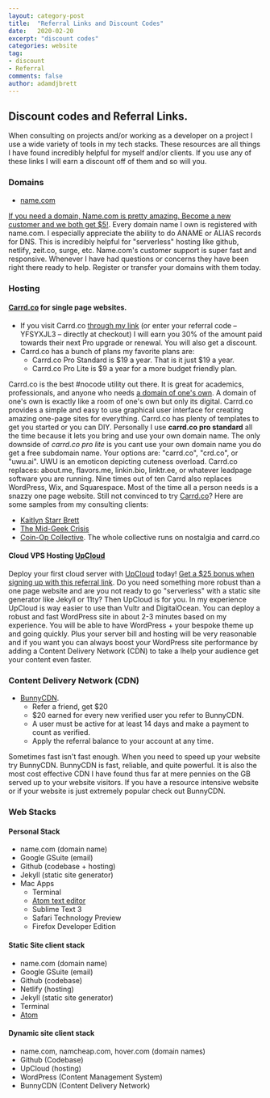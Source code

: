 ```yaml
---
layout: category-post
title:  "Referral Links and Discount Codes"
date:   2020-02-20
excerpt: "discount codes"
categories: website
tag:
- discount
- Referral
comments: false
author: adamdjbrett
---
```


## Discount codes and Referral Links.
When consulting on projects and/or working as a developer on a project I use a wide variety of tools in my tech stacks. These resources are all things I have found incredibly helpful for myself and/or clients. If you use any of these links I will earn a discount off of them and so will you.

### Domains
  * [name.com](https://www.name.com/referral/da845)

[If you need a domain, Name.com is pretty amazing. Become a new customer and we both get $5!](https://www.name.com/referral/da845). Every domain name I own is registered with name.com. I especially appreciate the ability to do ANAME or ALIAS records for DNS. This is incredibly helpful for "serverless" hosting like github, netlify, zeit.co, surge, etc. Name.com's customer support is super fast and responsive. Whenever I have had questions or concerns they have been right there ready to help. Register or transfer your domains with them today.

### Hosting
#### [Carrd.co](https://try.carrd.co/yfsyxjl3) for single page websites.
  * If you visit Carrd.co [through my link](https://try.carrd.co/yfsyxjl3) (or enter your referral code – YFSYXJL3 – directly at checkout) I will earn you 30% of the amount paid towards their next Pro upgrade or renewal. You will also get a discount.
  * Carrd.co has a bunch of plans my favorite plans are:
      * Carrd.co Pro Standard is $19 a year. That is it just $19 a year.
      * Carrd.co Pro Lite is $9 a year for a more budget friendly plan.

Carrd.co is the best #nocode utility out there. It is great for academics, professionals, and anyone who needs [a domain of one's own](https://www.wired.com/insights/2012/07/a-domain-of-ones-own/). A domain of one's own is exactly like a room of one's own but only its digital. Carrd.co provides a simple and easy to use graphical user interface for creating amazing one-page sites for everything. Carrd.co has plenty of templates to get you started or you can DIY. Personally I use **carrd.co pro standard** all the time because it lets you bring and use your own domain name.  The only downside of *carrd.co pro lite* is you cant use your own domain name you do get a free subdomain name. Your options are: "carrd.co", "crd.co", or "uwu.ai". UWU is an emoticon depicting cuteness overload. Carrd.co replaces: about.me, flavors.me, linkin.bio, linktr.ee, or whatever leadpage software you are running. Nine times out of ten Carrd also replaces WordPress, Wix, and Squarespace. Most of the time all a person needs is a snazzy one page website. Still not convinced to try [Carrd.co](https://try.carrd.co/yfsyxjl3)? Here are some samples from my consulting clients:
  * [Kaitlyn Starr Brett](http://kaitlynstarbrett.com/)
  * [The Mid-Geek Crisis](http://kaitlynstarbrett.com/)
  * [Coin-Op Collective](https://www.coinop-collective.com/). The whole collective runs on nostalgia and carrd.co

#### Cloud VPS Hosting [UpCloud](https://upcloud.com/signup/?promo=63JE42)  
Deploy your first cloud server with [UpCloud](https://upcloud.com/signup/?promo=63JE42) today! [Get a $25 bonus when signing up with this referral link](https://upcloud.com/signup/?promo=63JE42).
Do you need something more robust than a one page website and are you not ready to go "serverless" with a static site generator like Jekyll or 11ty? Then UpCloud is for you. In my experience UpCloud is way easier to use than Vultr and DigitalOcean. You can deploy a robust and fast WordPress site in about 2-3 minutes based on my experience. You will be able to have WordPress + your bespoke theme up and going quickly. Plus your server bill and hosting will be very reasonable and if you want you can always boost your WordPress site performance by adding a Content Delivery Network (CDN) to take a lhelp your audience get your content even faster.

### Content Delivery Network (CDN)
  * [BunnyCDN](https://bunnycdn.com/?ref=wtn001abeo).
    * Refer a friend, get $20
    * $20 earned for every new verified user you refer to BunnyCDN.
    * A user must be active for at least 14 days and make a payment to count as verified.
    * Apply the referral balance to your account at any time.

Sometimes fast isn't fast enough. When you need to speed up your website try BunnyCDN. BunnyCDN is fast, reliable, and quite powerful. It is also the most cost effective CDN I have found thus far at mere pennies on the GB served up to your website visitors. If you have a resource intensive website or if your website is just extremely popular check out BunnyCDN.

### Web Stacks
#### Personal Stack
  - name.com (domain name)
  - Google GSuite (email)
  - Github (codebase + hosting)
  - Jekyll (static site generator)
  - Mac Apps
    - Terminal
    - [Atom text editor](https://atom.io/)
    - Sublime Text 3
    - Safari Technology Preview
    -  Firefox Developer Edition
#### Static Site client stack
  - name.com (domain name)
  - Google GSuite (email)
  - Github (codebase)
  - Netlify (hosting)
  - Jekyll (static site generator)
  - Terminal
  - [Atom](https://atom.io/)
#### Dynamic site client stack
  - name.com, namcheap.com, hover.com (domain names)
  - Github (Codebase)
  - UpCloud (hosting)
  - WordPress (Content Management System)
  - BunnyCDN (Content Delivery Network)
